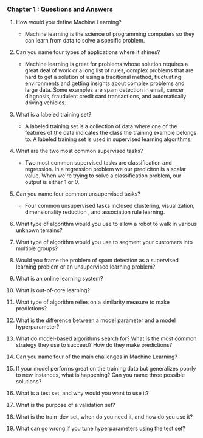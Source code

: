 
### Chapter 1 : Questions and Answers

1. How would you define Machine Learning? 
    - Machine learning is the science of programming computers so they can learn from data to solve a specific problem.

 2. Can you name four types of applications where it shines?
    - Machine learning is great for problems whose solution requires a great deal of work or a long list of rules, complex problems that are
      hard to get a solution of using a traditional method, fluctuating environments and getting insights about complex problems and large data. 
      Some examples are spam detection in email, cancer diagnosis, fraudulent credit card transactions, and automatically driving vehicles.

 3. What is a labeled training set?
    - A labeled training set is a collection of data where one of the features of the data indicates the class the training example belongs to.
      A labeled training set is used in supervised learning algorithms.

 4. What are the two most common supervised tasks?
    - Two most common supervised tasks are classification and regression. In a regression problem we our prediciton is a scalar value. When we're trying to solve a classification problem, our output is either 1 or 0.

 5. Can you name four common unsupervised tasks?
    - Four common unsupervised tasks inclused clustering, visualization, dimensionality reduction , and association rule learning.

 6. What type of algorithm would you use to allow a robot to walk in various unknown terrains?

 7. What type of algorithm would you use to segment your customers into multiple groups?

 8. Would you frame the problem of spam detection as a supervised learning problem or an unsupervised learning problem?

 9. What is an online learning system?

 10. What is out-of-core learning?

 11. What type of algorithm relies on a similarity measure to make predictions?

 12. What is the difference between a model parameter and a model hyperparameter?

 13. What do model-based algorithms search for? What is the most common strategy they use to succeed? How do they make predictions?

 14. Can you name four of the main challenges in Machine Learning?

 15. If your model performs great on the training data but generalizes poorly to new instances, what is happening? Can you name three possible solutions?

 16. What is a test set, and why would you want to use it?

 17. What is the purpose of a validation set?

 18. What is the train-dev set, when do you need it, and how do you use it?

 19. What can go wrong if you tune hyperparameters using the test set?
